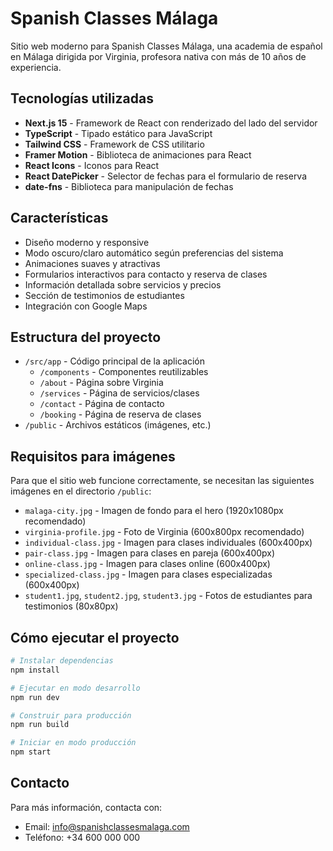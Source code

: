 # Spanish Classes Málaga

Sitio web moderno para Spanish Classes Málaga, una academia de español en Málaga dirigida por Virginia, profesora nativa con más de 10 años de experiencia.

## Tecnologías utilizadas

- **Next.js 15** - Framework de React con renderizado del lado del servidor
- **TypeScript** - Tipado estático para JavaScript
- **Tailwind CSS** - Framework de CSS utilitario
- **Framer Motion** - Biblioteca de animaciones para React
- **React Icons** - Iconos para React
- **React DatePicker** - Selector de fechas para el formulario de reserva
- **date-fns** - Biblioteca para manipulación de fechas

## Características

- Diseño moderno y responsive
- Modo oscuro/claro automático según preferencias del sistema
- Animaciones suaves y atractivas
- Formularios interactivos para contacto y reserva de clases
- Información detallada sobre servicios y precios
- Sección de testimonios de estudiantes
- Integración con Google Maps

## Estructura del proyecto

- `/src/app` - Código principal de la aplicación
  - `/components` - Componentes reutilizables
  - `/about` - Página sobre Virginia
  - `/services` - Página de servicios/clases
  - `/contact` - Página de contacto
  - `/booking` - Página de reserva de clases
- `/public` - Archivos estáticos (imágenes, etc.)

## Requisitos para imágenes

Para que el sitio web funcione correctamente, se necesitan las siguientes imágenes en el directorio `/public`:

- `malaga-city.jpg` - Imagen de fondo para el hero (1920x1080px recomendado)
- `virginia-profile.jpg` - Foto de Virginia (600x800px recomendado)
- `individual-class.jpg` - Imagen para clases individuales (600x400px)
- `pair-class.jpg` - Imagen para clases en pareja (600x400px)
- `online-class.jpg` - Imagen para clases online (600x400px)
- `specialized-class.jpg` - Imagen para clases especializadas (600x400px)
- `student1.jpg`, `student2.jpg`, `student3.jpg` - Fotos de estudiantes para testimonios (80x80px)

## Cómo ejecutar el proyecto

```bash
# Instalar dependencias
npm install

# Ejecutar en modo desarrollo
npm run dev

# Construir para producción
npm run build

# Iniciar en modo producción
npm start
```

## Contacto

Para más información, contacta con:
- Email: info@spanishclassesmalaga.com
- Teléfono: +34 600 000 000
